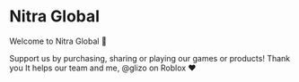 # Nitra Global
Welcome to Nitra Global 👋

Support us by purchasing, sharing or playing our games or products!
Thank you
It helps our team and me, @glizo on Roblox ♥️
